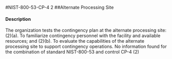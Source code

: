 #NIST-800-53-CP-4 2
##Alternate Processing Site
#### Description
The organization tests the contingency plan at the alternate processing site:
   (2)(a).  To familiarize contingency personnel with the facility and available resources; and
   (2)(b).  To evaluate the capabilities of the alternate processing site to support contingency operations.
No information found for the combination of standard NIST-800-53 and control CP-4 (2)
